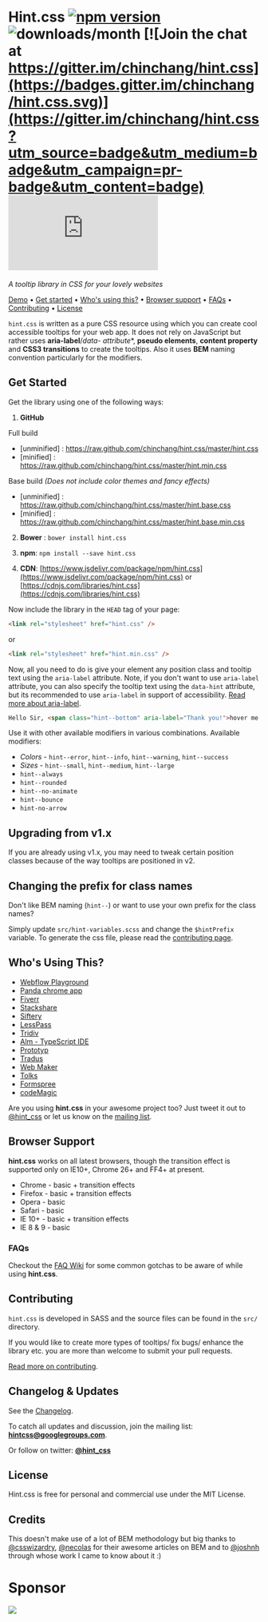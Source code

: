 # Hint.css [![npm version](https://badge.fury.io/js/hint.css.svg)](https://badge.fury.io/js/hint.css) ![downloads/month](https://img.shields.io/npm/dm/hint.css.svg) [![Join the chat at https://gitter.im/chinchang/hint.css](https://badges.gitter.im/chinchang/hint.css.svg)](https://gitter.im/chinchang/hint.css?utm_source=badge&utm_medium=badge&utm_campaign=pr-badge&utm_content=badge) ![gzip size](http://img.badgesize.io/https://unpkg.com/hint.css/hint.min.css?compression=gzip&label=gzip%20size)
*A tooltip library in CSS for your lovely websites*

[Demo](https://kushagra.dev/lab/hint/) • [Get started](#get-started) • [Who's using this?](#whos-using-this) • [Browser support](#browser-support) • [FAQs](#faqs) • [Contributing](#contributing) • [License](#license)

`hint.css` is written as a pure CSS resource using which you can create cool accessible tooltips for your web app. It does not rely on JavaScript but rather uses **aria-label**/**data-* attribute**, **pseudo elements**, **content property** and **CSS3 transitions** to create the tooltips. Also it uses **BEM** naming convention particularly for the modifiers.



## Get Started

Get the library using one of the following ways:

1. **GitHub**

 Full build
 - [unminified] : https://raw.github.com/chinchang/hint.css/master/hint.css
 - [minified] : https://raw.github.com/chinchang/hint.css/master/hint.min.css

 Base build *(Does not include color themes and fancy effects)*
 - [unminified] : https://raw.github.com/chinchang/hint.css/master/hint.base.css
 - [minified] : https://raw.github.com/chinchang/hint.css/master/hint.base.min.css

2. **Bower** : `bower install hint.css`

3. **npm**: `npm install --save hint.css`

4. **CDN**: [https://www.jsdelivr.com/package/npm/hint.css](https://www.jsdelivr.com/package/npm/hint.css) or [https://cdnjs.com/libraries/hint.css](https://cdnjs.com/libraries/hint.css)

Now include the library in the ``HEAD`` tag of your page:

```html
<link rel="stylesheet" href="hint.css" />
```
or

```html
<link rel="stylesheet" href="hint.min.css" />
```

Now, all you need to do is give your element any position class and tooltip text using the `aria-label` attribute.
Note, if you don't want to use `aria-label` attribute, you can also specify the tooltip text using the `data-hint` attribute, but its recommended to use `aria-label` in support of accessibility. [Read more about aria-label](https://webaccessibility.withgoogle.com/unit?unit=6&lesson=10).


```html
Hello Sir, <span class="hint--bottom" aria-label="Thank you!">hover me.</span>
```

Use it with other available modifiers in various combinations. Available modifiers:
- *Colors* - `hint--error`, `hint--info`, `hint--warning`, `hint--success`
- *Sizes* - `hint--small`, `hint--medium`, `hint--large`
- `hint--always`
- `hint--rounded`
- `hint--no-animate`
- `hint--bounce`
- `hint-no-arrow`

## Upgrading from v1.x

If you are already using v1.x, you may need to tweak certain position classes because of the way tooltips are positioned in v2.

## Changing the prefix for class names

Don't like BEM naming (`hint--`) or want to use your own prefix for the class names?

Simply update `src/hint-variables.scss` and change the `$hintPrefix` variable.
To generate the css file, please read the [contributing page](./CONTRIBUTING.md).

## Who's Using This?
- [Webflow Playground](http://playground.webflow.com/)
- [Panda chrome app](http://usepanda.com/)
- [Fiverr](https://www.fiverr.com/)
- [Stackshare](http://stackshare.io/)
- [Siftery](https://siftery.com/)
- [LessPass](https://lesspass.com/#/)
- [Tridiv](http://tridiv.com/)
- [Alm - TypeScript IDE](http://alm.tools/)
- [Prototyp](http://prototyp.in/)
- [Tradus](http://tradus.com/)
- [Web Maker](https://webmakerapp.com)
- [Tolks](https://tolks.io)
- [Formspree](http://formspree.io/)
- [codeMagic](http://codemagic.gr/)

Are you using **hint.css** in your awesome project too? Just tweet it out to [@hint_css](https://twitter.com/hint_css) or let us know on the [mailing list](mailto:hintcss@googlegroups.com).

## Browser Support
**hint.css** works on all latest browsers, though the transition effect is supported only on IE10+, Chrome 26+ and FF4+ at present.

- Chrome - basic + transition effects
- Firefox - basic + transition effects
- Opera - basic
- Safari - basic
- IE 10+ - basic + transition effects
- IE 8 & 9 - basic

### FAQs

Checkout the [FAQ Wiki](https://github.com/chinchang/hint.css/wiki/Frequently-Asked-Questions) for some common gotchas to be aware of while using **hint.css**.

## Contributing
`hint.css` is developed in SASS and the source files can be found in the `src/` directory.

If you would like to create more types of tooltips/ fix bugs/ enhance the library etc. you are more than welcome to submit your pull requests.

[Read more on contributing](./CONTRIBUTING.md).

## Changelog & Updates
See the [Changelog](https://github.com/chinchang/hint.css/wiki/Changelog).

To catch all updates and discussion, join the mailing list: [**hintcss@googlegroups.com**](https://groups.google.com/forum/?fromgroups=#!forum/hintcss).

Or follow on twitter: [**@hint_css**](https://twitter.com/hint_css)

## License

Hint.css is free for personal and commercial use under the MIT License.

## Credits
This doesn't make use of a lot of BEM methodology but big thanks to [@csswizardry](https://twitter.com/csswizardry), [@necolas](https://twitter.com/necolas) for their awesome articles on BEM and to [@joshnh](https://twitter.com/_joshnh) through whose work I came to know about it :)

# Sponsor
[![](https://user-images.githubusercontent.com/379918/134402085-15cf29bc-2266-4b2d-9354-1830adc4a240.png)](https://cssbattle.dev)
